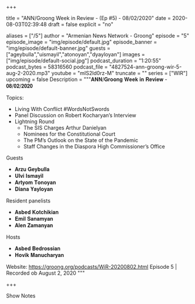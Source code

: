 
+++

title = "ANN/Groong Week in Review - (Ep #5) - 08/02/2020"
date = 2020-08-03T02:39:48
draft = false
explicit = "no"

aliases = ["/5"]
author = "Armenian News Network - Groong"
episode = "5"
episode_image = "img/episode/default.jpg"
episode_banner = "img/episode/default-banner.jpg"
guests = ["ageybulla","uismayil","atonoyan","dyayloyan"]
images = ["img/episode/default-social.jpg"]
podcast_duration = "1:20:55"
podcast_bytes = 58316560
podcast_file = "4827524-ann-groong-wir-5-aug-2-2020.mp3"
youtube = "mIS2ld0rz-M"
truncate = ""
series = ["WIR"]
upcoming = false
Description = """𝐀𝐍𝐍/𝐆𝐫𝐨𝐨𝐧𝐠 𝐖𝐞𝐞𝐤 𝐢𝐧 𝐑𝐞𝐯𝐢𝐞𝐰 - 𝟎𝟖/𝟎𝟐/𝟐𝟎𝟐𝟎

Topics:
  - Living With Conflict #WordsNotSwords
  - Panel Discussion on Robert Kocharyan’s Interview
  - Lightning Round
    - The SIS Charges Arthur Danielyan
    - Nominees for the Constitutional Court
    - The PM’s Outlook on the State of the Pandemic
    - Staff Changes in the Diaspora High Commissioner’s Office

Guests
  - 𝐀𝐫𝐳𝐮 𝐆𝐞𝐲𝐛𝐮𝐥𝐥𝐚 
  - 𝐔𝐥𝐯𝐢 𝐈𝐬𝐦𝐚𝐲𝐢𝐥
  - 𝐀𝐫𝐭𝐲𝐨𝐦 𝐓𝐨𝐧𝐨𝐲𝐚𝐧
  - 𝐃𝐢𝐚𝐧𝐚 𝐘𝐚𝐲𝐥𝐨𝐲𝐚𝐧

Resident panelists
  - 𝐀𝐬𝐛𝐞𝐝 𝐊𝐨𝐭𝐜𝐡𝐢𝐤𝐢𝐚𝐧
  - 𝐄𝐦𝐢𝐥 𝐒𝐚𝐧𝐚𝐦𝐲𝐚𝐧
  - 𝐀𝐥𝐞𝐧 𝐙𝐚𝐦𝐚𝐧𝐲𝐚𝐧

Hosts
  - 𝐀𝐬𝐛𝐞𝐝 𝐁𝐞𝐝𝐫𝐨𝐬𝐬𝐢𝐚𝐧
  - 𝐇𝐨𝐯𝐢𝐤 𝐌𝐚𝐧𝐮𝐜𝐡𝐚𝐫𝐲𝐚𝐧

Website: https://groong.org/podcasts/WiR-20200802.html
Episode 5 | Recorded ob August 2, 2020
"""

+++

Show Notes

